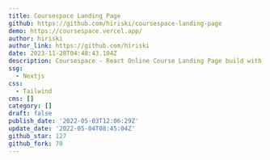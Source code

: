 ```yaml
---
title: Coursespace Landing Page
github: https://github.com/hiriski/coursespace-landing-page
demo: https://coursespace.vercel.app/
author: hiriski
author_link: https://github.com/hiriski
date: 2023-11-28T04:48:43.104Z
description: Coursespace - React Online Course Landing Page build with NextJs & MUI 5
ssg:
  - Nextjs
css:
  - Tailwind
cms: []
category: []
draft: false
publish_date: '2022-05-03T12:06:29Z'
update_date: '2022-05-04T08:45:04Z'
github_star: 127
github_fork: 70
---
```


